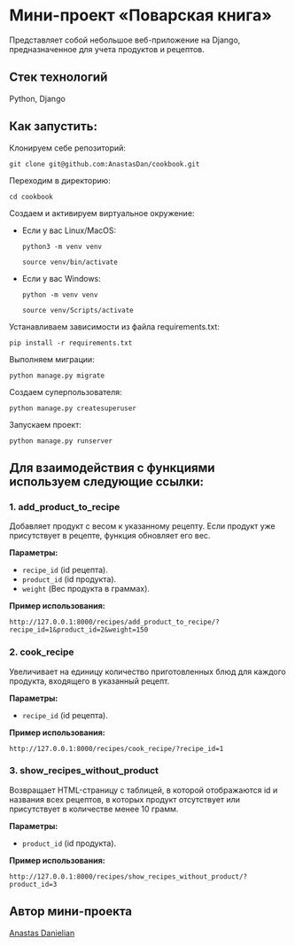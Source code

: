 # Мини-проект «Поварская книга»

Представляет собой небольшое веб-приложение на Django, предназначенное для учета продуктов и рецептов.

## Стек технологий

Python, Django

## Как запустить:

Клонируем себе репозиторий:

```
git clone git@github.com:AnastasDan/cookbook.git
```

Переходим в директорию:

```
cd cookbook
```

Cоздаем и активируем виртуальное окружение:

* Если у вас Linux/MacOS:

    ```
    python3 -m venv venv
    ```

    ```
    source venv/bin/activate
    ```

* Если у вас Windows:

    ```
    python -m venv venv
    ```

    ```
    source venv/Scripts/activate
    ```

Устанавливаем зависимости из файла requirements.txt:

```
pip install -r requirements.txt
```

Выполняем миграции:

```
python manage.py migrate
```

Создаем суперпользователя:

```
python manage.py createsuperuser
```

Запускаем проект:

```
python manage.py runserver
```

## Для взаимодействия с функциями используем следующие ссылки:

### 1. **add_product_to_recipe**

Добавляет продукт с весом к указанному рецепту. Если продукт уже присутствует в рецепте, функция обновляет его вес.

**Параметры:**

  - `recipe_id` (id рецепта).
  - `product_id` (id продукта).
  - `weight` (Вес продукта в граммах).

**Пример использования:**

  ```
  http://127.0.0.1:8000/recipes/add_product_to_recipe/?recipe_id=1&product_id=2&weight=150
  ```

### 2. **cook_recipe**

Увеличивает на единицу количество приготовленных блюд для каждого продукта, входящего в указанный рецепт.

**Параметры:**

- `recipe_id` (id рецепта).

**Пример использования:**

  ```
  http://127.0.0.1:8000/recipes/cook_recipe/?recipe_id=1
  ```

### 3. **show_recipes_without_product**

Возвращает HTML-страницу с таблицей, в которой отображаются id и названия всех рецептов, в которых продукт отсутствует или присутствует в количестве менее 10 грамм.

**Параметры:**

- `product_id` (id продукта).

**Пример использования:**

```
http://127.0.0.1:8000/recipes/show_recipes_without_product/?product_id=3
```

## Автор мини-проекта

[Anastas Danielian](https://github.com/AnastasDan)